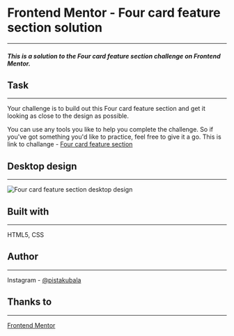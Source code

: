 # Frontend Mentor - Four card feature section  solution
---
##### This is a solution to the Four card feature section challenge on Frontend Mentor.
## Task
---
Your challenge is to build out this Four card feature section and get it looking as close to the design as possible.

You can use any tools you like to help you complete the challenge. So if you've got something you'd like to practice, feel free to give it a go.
This is link to challange - [Four card feature section](https://www.frontendmentor.io/challenges/four-card-feature-section-weK1eFYK)

## Desktop design
---
![Four card feature section desktop design](https://res.cloudinary.com/dz209s6jk/image/upload/f_auto,q_auto,w_700/Challenges/wbsdema37uawkvkp9lab.jpg "Four card feature section desktop design")

## Built with
---
HTML5, CSS
## Author 
---
Instagram - [@pistakubala](https://www.instagram.com/pistakubala/)

## Thanks to 
---
[Frontend Mentor](https://www.frontendmentor.io/)
